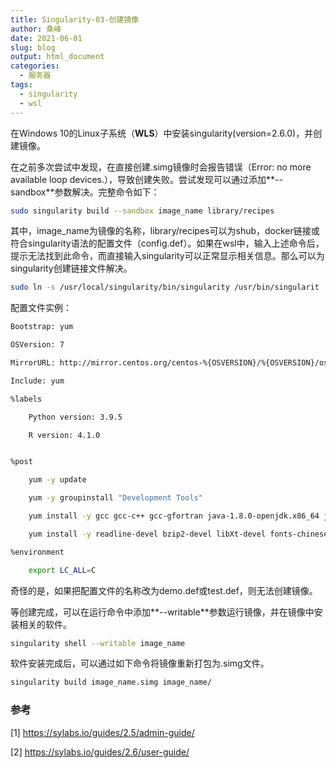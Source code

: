 ```yaml
---
title: Singularity-03-创建镜像
author: 桑峰
date: 2021-06-01
slug: blog
output: html_document
categories:
  - 服务器
tags:
  - singularity
  - wsl
---
```


在Windows 10的Linux子系统（**WLS**）中安装singularity(version=2.6.0)，并创建镜像。

在之前多次尝试中发现，在直接创建.simg镜像时会报告错误（Error: no more available loop devices.），导致创建失败。尝试发现可以通过添加**--sandbox**参数解决。完整命令如下：


```bash
sudo singularity build --sandbox image_name library/recipes
```

其中，image_name为镜像的名称，library/recipes可以为shub，docker链接或符合singularity语法的配置文件（config.def）。如果在wsl中，输入上述命令后，提示无法找到此命令，而直接输入singularity可以正常显示相关信息。那么可以为singularity创建链接文件解决。

```bash
sudo ln -s /usr/local/singularity/bin/singularity /usr/bin/singularit
```

配置文件实例：

```bash
Bootstrap: yum

OSVersion: 7

MirrorURL: http://mirror.centos.org/centos-%{OSVERSION}/%{OSVERSION}/os/$basearch/

Include: yum

%labels

    Python version: 3.9.5

    R version: 4.1.0


%post

    yum -y update

    yum -y groupinstall "Development Tools"

    yum install -y gcc gcc-c++ gcc-gfortran java-1.8.0-openjdk.x86_64 java-1.8.0-openjdk-devel.x86_64

    yum install -y readline-devel bzip2-devel libXt-devel fonts-chinese tcl tcl-devel tclx tk tk-devel mesa-libGLU mesa-libGLU-devel libcurl libcurl-devel xz-devel.x86_64 libjpeg-devel pcre2-devel libtiff-devel libicu-devel which vim

%environment

    export LC_ALL=C
```

奇怪的是，如果把配置文件的名称改为demo.def或test.def，则无法创建镜像。

等创建完成，可以在运行命令中添加**--writable**参数运行镜像，并在镜像中安装相关的软件。

```bash
singularity shell --writable image_name
```

软件安装完成后，可以通过如下命令将镜像重新打包为.simg文件。

```bash
singularity build image_name.simg image_name/
```

### 参考

[1] https://sylabs.io/guides/2.5/admin-guide/

[2] https://sylabs.io/guides/2.6/user-guide/
